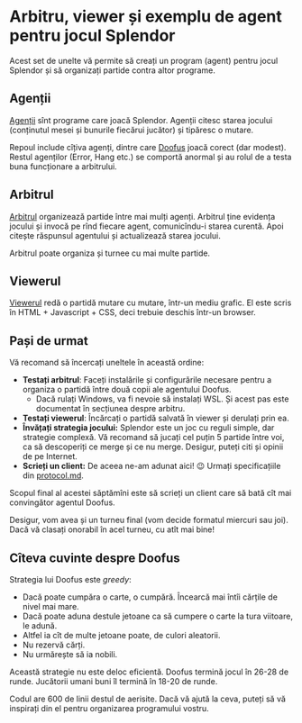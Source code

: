 # Arbitru, viewer și exemplu de agent pentru jocul Splendor

Acest set de unelte vă permite să creați un program (agent) pentru jocul Splendor și să organizați partide contra altor programe.

## Agenții

[Agenții](https://github.com/nerdvana-ro/splendor-tools/tree/main/agent) sînt programe care joacă Splendor. Agenții citesc starea jocului (conținutul mesei și bunurile fiecărui jucător) și tipăresc o mutare.

Repoul include cîțiva agenți, dintre care [Doofus](https://github.com/nerdvana-ro/splendor-tools/tree/main/agent/doofus) joacă corect (dar modest). Restul agenților (Error, Hang etc.) se comportă anormal și au rolul de a testa buna funcționare a arbitrului.

## Arbitrul

[Arbitrul](https://github.com/nerdvana-ro/splendor-tools/tree/main/arbiter) organizează partide între mai mulți agenți. Arbitrul ține evidența jocului și invocă pe rînd fiecare agent, comunicîndu-i starea curentă. Apoi citește răspunsul agentului și actualizează starea jocului.

Arbitrul poate organiza și turnee cu mai multe partide.

## Viewerul

[Viewerul](https://github.com/nerdvana-ro/splendor-tools/tree/main/viewer) redă o partidă mutare cu mutare, într-un mediu grafic. El este scris în HTML + Javascript + CSS, deci trebuie deschis într-un browser.

## Pași de urmat

Vă recomand să încercați uneltele în această ordine:

* **Testați arbitrul**: Faceți instalările și configurările necesare pentru a organiza o partidă între două copii ale agentului Doofus.
  * Dacă rulați Windows, va fi nevoie să instalați WSL. Și acest pas este documentat în secțiunea despre arbitru.
* **Testați viewerul**: Încărcați o partidă salvată în viewer și derulați prin ea.
* **Învățați strategia jocului:** Splendor este un joc cu reguli simple, dar strategie complexă. Vă recomand să jucați cel puțin 5 partide între voi, ca să descoperiți ce merge și ce nu merge. Desigur, puteți citi și opinii de pe Internet.
* **Scrieți un client:** De aceea ne-am adunat aici! 😉 Urmați specificațiile din [protocol.md](https://github.com/nerdvana-ro/splendor-tools/blob/main/protocol.md).

Scopul final al acestei săptămîni este să scrieți un client care să bată cît mai convingător agentul Doofus.

Desigur, vom avea și un turneu final (vom decide formatul miercuri sau joi). Dacă vă clasați onorabil în acel turneu, cu atît mai bine!

## Cîteva cuvinte despre Doofus

Strategia lui Doofus este _greedy_:

* Dacă poate cumpăra o carte, o cumpără. Încearcă mai întîi cărțile de nivel mai mare.
* Dacă poate aduna destule jetoane ca să cumpere o carte la tura viitoare, le adună.
* Altfel ia cît de multe jetoane poate, de culori aleatorii.
* Nu rezervă cărți.
* Nu urmărește să ia nobili.

Această strategie nu este deloc eficientă. Doofus termină jocul în 26-28 de runde. Jucătorii umani buni îl termină în 18-20 de runde.

Codul are 600 de linii destul de aerisite. Dacă vă ajută la ceva, puteți să vă inspirați din el pentru organizarea programului vostru.
